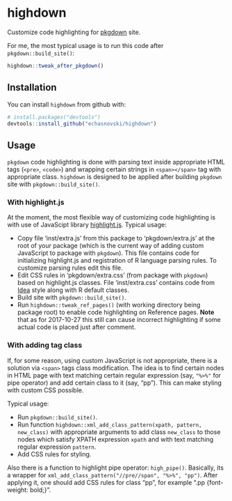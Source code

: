 
<!-- README.md is generated from README.Rmd. Please edit that file -->

# highdown

Customize code highlighting for
[pkgdown](https://r-lib.github.io/pkgdown/index.html) site.

For me, the most typical usage is to run this code after
`pkgdown::build_site()`:

``` r
highdown::tweak_after_pkgdown()
```

## Installation

You can install `highdown` from github with:

``` r
# install.packages("devtools")
devtools::install_github("echasnovski/highdown")
```

## Usage

`pkgdown` code highlighting is done with parsing text inside appropriate
HTML tags (`<pre>`, `<code>`) and wrapping certain strings in
`<span></span>` tag with appropriate class. `highdown` is designed to be
applied after building `pkgdown` site with `pkgdown::build_site()`.

### With highlight.js

At the moment, the most flexible way of customizing code highlighting is
with use of JavaScipt library [highlight.js](https://highlightjs.org/).
Typical usage:

  - Copy file ‘inst/extra.js’ from this package to ‘pkgdown/extra.js’ at
    the root of your package (which is the current way of adding custom
    JavaScript to package with `pkgdown`). This file contains code for
    initializing highlight.js and registration of R language parsing
    rules. To customize parsing rules edit this file.
  - Edit CSS rules in ‘pkgdown/extra.css’ (from package with `pkgdown`)
    based on highlight.js classes. File ‘inst/extra.css’ contains code
    from
    [Idea](https://github.com/isagalaev/highlight.js/blob/master/src/styles/idea.css)
    style along with R default classes.
  - Build site with `pkgdown::build_site()`.
  - Run `highdown::tweak_ref_pages()` (with working directory being
    package root) to enable code highlighting on Reference pages.
    **Note** that as for 2017-10-27 this still can cause incorrect
    highlighting if some actual code is placed just after comment.

### With adding tag class

If, for some reason, using custom JavaScript is not appropriate, there
is a solution via `<span>` tags class modification. The idea is to find
certain nodes in HTML page with text matching certain regular expression
(say, `"%>%"` for pipe operator) and add certain class to it (say,
“pp”). This can make styling with custom CSS possible.

Typical usage:

  - Run `pkgdown::build_site()`.
  - Run function `highdown::xml_add_class_pattern(xpath, pattern,
    new_class)` with appropriate arguments to add class `new_class` to
    those nodes which satisfy XPATH expression `xpath` and with text
    matching regular expression `pattern`.
  - Add CSS rules for styling.

Also there is a function to highlight pipe operator: `high_pipe()`.
Basically, its a wrapper for `xml_add_class_pattern("//pre//span",
"%>%", "pp")`. After applying it, one should add CSS rules for class
“pp”, for example “.pp {font-weight: bold;}”.
